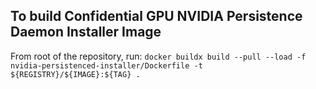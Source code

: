 ## To build Confidential GPU NVIDIA Persistence Daemon Installer Image
From root of the repository, run:
  `docker buildx build --pull --load -f nvidia-persistenced-installer/Dockerfile -t ${REGISTRY}/${IMAGE}:${TAG} .`
